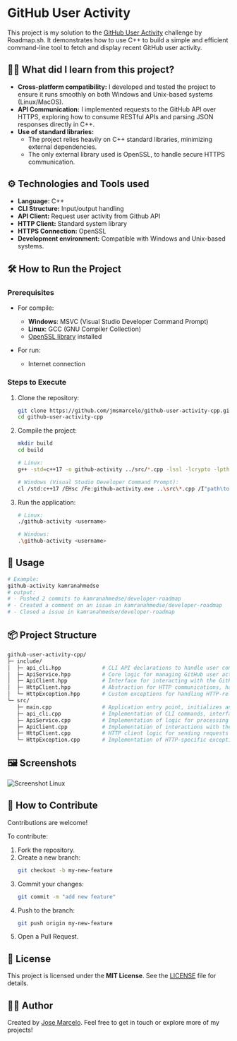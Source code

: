 # GitHub User Activity

This project is my solution to the [GitHub User Activity](https://roadmap.sh/projects/github-user-activity) challenge by Roadmap.sh.
It demonstrates how to use C++ to build a simple and efficient command-line tool to fetch and display recent GitHub user activity.

## 🧑‍💻 What did I learn from this project?

 - **Cross-platform compatibility:** I developed and tested the project to ensure it runs smoothly on both Windows and Unix-based systems (Linux/MacOS).
 - **API Communication:** I implemented requests to the GitHub API over HTTPS, exploring how to consume RESTful APIs and parsing JSON responses directly in C++.
 - **Use of standard libraries:**
   - The project relies heavily on C++ standard libraries, minimizing external dependencies.
   - The only external library used is OpenSSL, to handle secure HTTPS communication.

## ⚙️ Technologies and Tools used

- **Language:** C++
- **CLI Structure:** Input/output handling
- **API Client:** Request user activity from Github API
- **HTTP Client:** Standard system library
- **HTTPS Connection:** OpenSSL
- **Development environment:** Compatible with Windows and Unix-based systems.

## 🛠️ How to Run the Project

### Prerequisites

- For compile:
  - **Windows**: MSVC (Visual Studio Developer Command Prompt)
  - **Linux**: GCC (GNU Compiler Collection)
  - [OpenSSL library](https://openssl-library.org/source/) installed

- For run:
  - Internet connection

### Steps to Execute

1. Clone the repository:
   ```bash
   git clone https://github.com/jmsmarcelo/github-user-activity-cpp.git
   cd github-user-activity-cpp
   ```
2. Compile the project:
   ```bash
   mkdir build
   cd build

   # Linux:
   g++ -std=c++17 -o github-activity ../src/*.cpp -lssl -lcrypto -lpthread

   # Windows (Visual Studio Developer Command Prompt):
   cl /std:c++17 /EHsc /Fe:github-activity.exe ..\src\*.cpp /I"path\to\OpenSSL\include" ws2_32.lib /link /LIBPATH:"path\to\OpenSSL\lib" libssl.lib libcrypto.lib
   ```
3. Run the application:
   ```bash
   # Linux:
   ./github-activity <username>

   # Windows:
   .\github-activity <username>
   ```

## 📌 Usage
```bash
# Example:
github-activity kamranahmedse
# output:
# - Pushed 2 commits to kamranahmedse/developer-roadmap
# - Created a comment on an issue in kamranahmedse/developer-roadmap
# - Closed a issue in kamranahmedse/developer-roadmap
```

## 📦 Project Structure
```bash
github-user-activity-cpp/
├─ include/
│  ├─ api_cli.hpp             # CLI API declarations to handle user commands and integrate with the service.
│  ├─ ApiService.hpp          # Core logic for managing GitHub user activity data.
│  ├─ ApiClient.hpp           # Interface for interacting with the GitHub API to fetch user activity.
│  ├─ HttpClient.hpp          # Abstraction for HTTP communications, handling requests and responses.
│  └─ HttpException.hpp       # Custom exceptions for handling HTTP-related errors gracefully.
└─ src/
   ├─ main.cpp                # Application entry point, initializes and runs the CLI.
   ├─ api_cli.cpp             # Implementation of CLI commands, interfacing with the service layer.
   ├─ ApiService.cpp          # Implementation of logic for processing and managing GitHub user activity.
   ├─ ApiClient.cpp           # Implementation of interactions with the GitHub API.
   ├─ HttpClient.cpp          # HTTP client logic for sending requests and parsing responses.
   └─ HttpException.cpp       # Implementation of HTTP-specific exception handling.
```
## 🖼️ Screenshots
![Screenshot Linux](https://github.com/user-attachments/assets/3d9fea3a-5ffd-452c-b68a-09aa43be53ab)

## 📖 How to Contribute

Contributions are welcome!

To contribute:
1. Fork the repository.
2. Create a new branch:
   ```bash
   git checkout -b my-new-feature
   ```
3. Commit your changes:
   ```bash
   git commit -m "add new feature"
   ```
4. Push to the branch:
   ```bash
   git push origin my-new-feature
   ```
5. Open a Pull Request.

## 📜 License
This project is licensed under the **MIT License**. See the [LICENSE](https://github.com/jmsmarcelo/github-user-activity-cpp/blob/main/LICENSE) file for details.

## 🙋‍♂️ Author
Created by [Jose Marcelo](https://jmsmarcelo.github.io). Feel free to get in touch or explore more of my projects!
